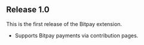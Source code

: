 ## Release 1.0
This is the first release of the Bitpay extension.

* Supports Bitpay payments via contribution pages.

